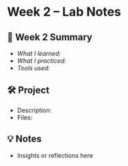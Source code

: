 # Week 2 – Lab Notes

## 📅 Week 2 Summary

- *What I learned:* 
- *What I practiced:* 
- *Tools used:* 

## 🛠 Project

- Description:
- Files: 

## 💡 Notes

- Insights or reflections here


